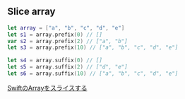 ## Slice array

```swift
let array = ["a", "b", "c", "d", "e"]
let s1 = array.prefix(0) // []
var s2 = array.prefix(2) // ["a", "b"]
let s3 = array.prefix(10) // ["a", "b", "c", "d", "e"]

let s4 = array.suffix(0) // []
let s5 = array.suffix(2) // ["d", "e"]
let s6 = array.suffix(10) // ["a", "b", "c", "d", "e"]
```

[SwiftのArrayをスライスする](https://tech-blog.sgr-ksmt.org/2016/03/16/array_slice/)

